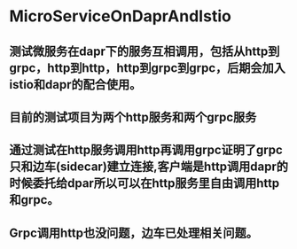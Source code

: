 # MicroServiceOnDaprAndIstio
## 测试微服务在dapr下的服务互相调用，包括从http到grpc，http到http，http到grpc到grpc，后期会加入istio和dapr的配合使用。

## 目前的测试项目为两个http服务和两个grpc服务 

## 通过测试在http服务调用http再调用grpc证明了grpc只和边车(sidecar)建立连接,客户端是http调用dapr的时候委托给dpar所以可以在http服务里自由调用http和grpc。

## Grpc调用http也没问题，边车已处理相关问题。
